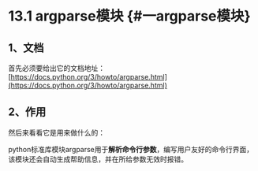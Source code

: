 # 13.1 **argparse模块** {#一argparse模块}

## 1、文档

首先必须要给出它的文档地址：[https://docs.python.org/3/howto/argparse.html](https://docs.python.org/3/howto/argparse.html)

## 2、作用

然后来看看它是用来做什么的：

python标准库模块argparse用于**解析命令行参数**，编写用户友好的命令行界面，该模块还会自动生成帮助信息，并在所给参数无效时报错。

